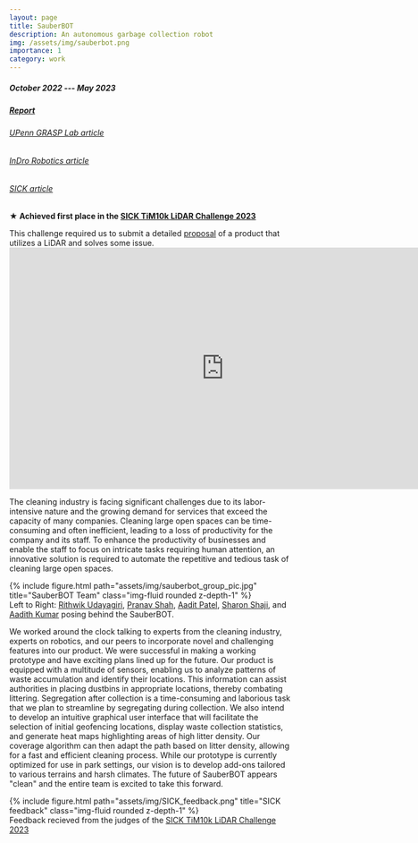 ```yaml
---
layout: page
title: SauberBOT
description: An autonomous garbage collection robot
img: /assets/img/sauberbot.png
importance: 1
category: work
---
```


##### October 2022 --- May 2023

##### <a href="https://drive.google.com/file/d/1Hxmgf_T4VC9aw6UoFV4gLvduTu-jYDTs/view?usp=sharing">Report</a>

###### <a href="https://www.grasp.upenn.edu/news/robotics-masters-students-take-on-sicks-tim10k-challenge">UPenn GRASP Lab article</a>

###### <a href="https://indrorobotics.ca/upenn-robotics-team-cleans-up-at-sick-lidar-competition/">InDro Robotics article</a>

###### <a href="https://sickusablog.com/university-students-use-sick-lidar-solve-real-world-problems/?utm_campaign=Oktopost-USA+-+TiM10K&utm_content=Oktopost-linkedin&utm_medium=social&utm_source=linkedin">SICK article</a>


<p>
&#x2605;<strong> Achieved first place in the <a href="https://www.sick.com/us/en/tim10k/w/tim10k/">SICK TiM10k LiDAR Challenge 2023</a></strong>
</p>
This challenge required us to submit a detailed <a href="https://drive.google.com/file/d/1Hxp43QTz0KJwqwQGnAboDa4r6M6RePEB/view?usp=sharing">proposal</a> of a product that utilizes a LiDAR and solves some issue.


<iframe width="768" height="432" src="https://www.youtube.com/embed/_JcPts7voj8" title="SICK LiDAR TiM$10K Challenge -  SauberBOT" frameborder="0" allow="accelerometer; autoplay; clipboard-write; encrypted-media; gyroscope; picture-in-picture; web-share" allowfullscreen>
</iframe>

The cleaning industry is facing significant challenges due to its labor-intensive nature and the growing demand for services that exceed the capacity of many companies. Cleaning large open spaces can be time-consuming and often inefficient, leading to a loss of productivity for the company and its staff. To enhance the productivity of businesses and enable the staff to focus on intricate tasks requiring human attention, an innovative solution is required to automate the repetitive and tedious task of cleaning large open spaces.


<div class="row">
    <div class="col-sm mt-3 mt-md-0">
        {% include figure.html path="assets/img/sauberbot_group_pic.jpg" title="SauberBOT Team" class="img-fluid rounded z-depth-1" %}
    </div>
</div>
<div class="caption">
    Left to Right: 
    <a href="https://www.linkedin.com/in/udayagiririthwik/">Rithwik Udayagiri</a>, 
    <a href="https://www.linkedin.com/in/pranav-p-shah/">Pranav Shah</a>, 
    <a href="https://www.linkedin.com/in/aaditp/">Aadit Patel</a>, 
    <a href="https://www.linkedin.com/in/sharonrichushaji/">Sharon Shaji</a>, and 
    <a href="https://www.linkedin.com/in/aadith-kumar/">Aadith Kumar</a> 
    posing behind the SauberBOT.
</div>

We worked around the clock talking to experts from the cleaning industry, experts on robotics, and
our peers to incorporate novel and challenging features into our product. We were successful in
making a working prototype and have exciting plans lined up for the future. Our product is equipped
with a multitude of sensors, enabling us to analyze patterns of waste accumulation and identify
their locations. This information can assist authorities in placing dustbins in appropriate locations,
thereby combating littering. Segregation after collection is a time-consuming and laborious task
that we plan to streamline by segregating during collection. We also intend to develop an intuitive
graphical user interface that will facilitate the selection of initial geofencing locations, display
waste collection statistics, and generate heat maps highlighting areas of high litter density. Our
coverage algorithm can then adapt the path based on litter density, allowing for a fast and efficient
cleaning process. While our prototype is currently optimized for use in park settings, our vision is
to develop add-ons tailored to various terrains and harsh climates. The future of SauberBOT appears
"clean" and the entire team is excited to take this forward.

<div class="row">
    <div class="col-sm mt-3 mt-md-0">
        {% include figure.html path="assets/img/SICK_feedback.png" title="SICK feedback" class="img-fluid rounded z-depth-1" %}
    </div>
</div>
<div class="caption">
    Feedback recieved from the judges of the <a href="https://www.sick.com/us/en/tim10k/w/tim10k/">SICK TiM10k LiDAR Challenge 2023</a>
</div>
